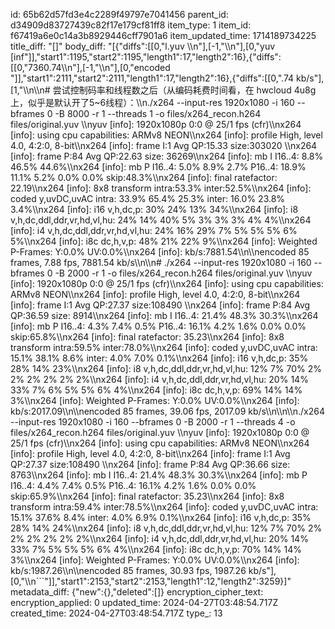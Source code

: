 id: 65b62d57fd3e4c2289f49797e7041456
parent_id: d34909d83727439c82f17e179cf81ff8
item_type: 1
item_id: f67419a6e0c14a3b8929446cff7901a6
item_updated_time: 1714189734225
title_diff: "[]"
body_diff: "[{\"diffs\":[[0,\"l.yuv  \\\n\"],[-1,\"\\\n\"],[0,\"yuv [inf\"]],\"start1\":1195,\"start2\":1195,\"length1\":17,\"length2\":16},{\"diffs\":[[0,\"7360.74\\\n\"],[-1,\"\\\n\"],[0,\"encoded \"]],\"start1\":2111,\"start2\":2111,\"length1\":17,\"length2\":16},{\"diffs\":[[0,\".74 kb/s\"],[1,\"\\\n\\\n# 尝试控制码率和线程数之后（从编码耗费时间看，在 hwcloud 4u8g 上，似乎是默认开了5~6线程）：\\\n./x264 --input-res 1920x1080 -i 160 --bframes 0 -B 8000 -r 1 --threads 1 -o files/x264_recon.h264 files/original.yuv \\\nyuv [info]: 1920x1080p 0:0 @ 25/1 fps (cfr)\\\nx264 [info]: using cpu capabilities: ARMv8 NEON\\\nx264 [info]: profile High, level 4.0, 4:2:0, 8-bit\\\nx264 [info]: frame I:1     Avg QP:15.33  size:303020                           \\\nx264 [info]: frame P:84    Avg QP:22.63  size: 36269\\\nx264 [info]: mb I  I16..4:  8.8% 46.5% 44.6%\\\nx264 [info]: mb P  I16..4:  5.0%  8.9%  2.7%  P16..4: 18.9% 11.1%  5.2%  0.0%  0.0%    skip:48.3%\\\nx264 [info]: final ratefactor: 22.19\\\nx264 [info]: 8x8 transform intra:53.3% inter:52.5%\\\nx264 [info]: coded y,uvDC,uvAC intra: 33.9% 65.4% 25.3% inter: 16.0% 23.8% 3.4%\\\nx264 [info]: i16 v,h,dc,p: 30% 24% 13% 34%\\\nx264 [info]: i8 v,h,dc,ddl,ddr,vr,hd,vl,hu: 24% 14% 40%  5%  3%  3%  3%  4%  4%\\\nx264 [info]: i4 v,h,dc,ddl,ddr,vr,hd,vl,hu: 24% 16% 29%  7%  5%  5%  5%  6%  5%\\\nx264 [info]: i8c dc,h,v,p: 48% 21% 22%  9%\\\nx264 [info]: Weighted P-Frames: Y:0.0% UV:0.0%\\\nx264 [info]: kb/s:7881.54\\\n\\\nencoded 85 frames, 7.88 fps, 7881.54 kb/s\\\n\\\n# ./x264 --input-res 1920x1080 -i 160 --bframes 0 -B 2000 -r 1 -o files/x264_recon.h264 files/original.yuv \\\nyuv [info]: 1920x1080p 0:0 @ 25/1 fps (cfr)\\\nx264 [info]: using cpu capabilities: ARMv8 NEON\\\nx264 [info]: profile High, level 4.0, 4:2:0, 8-bit\\\nx264 [info]: frame I:1     Avg QP:27.37  size:108490                           \\\nx264 [info]: frame P:84    Avg QP:36.59  size:  8914\\\nx264 [info]: mb I  I16..4: 21.4% 48.3% 30.3%\\\nx264 [info]: mb P  I16..4:  4.3%  7.4%  0.5%  P16..4: 16.1%  4.2%  1.6%  0.0%  0.0%    skip:65.8%\\\nx264 [info]: final ratefactor: 35.23\\\nx264 [info]: 8x8 transform intra:59.5% inter:78.0%\\\nx264 [info]: coded y,uvDC,uvAC intra: 15.1% 38.1% 8.6% inter: 4.0% 7.0% 0.1%\\\nx264 [info]: i16 v,h,dc,p: 35% 28% 14% 23%\\\nx264 [info]: i8 v,h,dc,ddl,ddr,vr,hd,vl,hu: 12%  7% 70%  2%  2%  2%  2%  2%  2%\\\nx264 [info]: i4 v,h,dc,ddl,ddr,vr,hd,vl,hu: 20% 14% 33%  7%  6%  5%  5%  6%  4%\\\nx264 [info]: i8c dc,h,v,p: 69% 14% 14%  3%\\\nx264 [info]: Weighted P-Frames: Y:0.0% UV:0.0%\\\nx264 [info]: kb/s:2017.09\\\n\\\nencoded 85 frames, 39.06 fps, 2017.09 kb/s\\\n\\\n\\\n./x264 --input-res 1920x1080 -i 160 --bframes 0 -B 2000 -r 1 --threads 4 -o files/x264_recon.h264 files/original.yuv \\\nyuv [info]: 1920x1080p 0:0 @ 25/1 fps (cfr)\\\nx264 [info]: using cpu capabilities: ARMv8 NEON\\\nx264 [info]: profile High, level 4.0, 4:2:0, 8-bit\\\nx264 [info]: frame I:1     Avg QP:27.37  size:108490                           \\\nx264 [info]: frame P:84    Avg QP:36.66  size:  8763\\\nx264 [info]: mb I  I16..4: 21.4% 48.3% 30.3%\\\nx264 [info]: mb P  I16..4:  4.4%  7.4%  0.5%  P16..4: 16.1%  4.2%  1.6%  0.0%  0.0%    skip:65.9%\\\nx264 [info]: final ratefactor: 35.23\\\nx264 [info]: 8x8 transform intra:59.4% inter:78.5%\\\nx264 [info]: coded y,uvDC,uvAC intra: 15.1% 37.6% 8.4% inter: 4.0% 6.9% 0.1%\\\nx264 [info]: i16 v,h,dc,p: 35% 28% 14% 24%\\\nx264 [info]: i8 v,h,dc,ddl,ddr,vr,hd,vl,hu: 12%  7% 70%  2%  2%  2%  2%  2%  2%\\\nx264 [info]: i4 v,h,dc,ddl,ddr,vr,hd,vl,hu: 20% 14% 33%  7%  5%  5%  5%  6%  4%\\\nx264 [info]: i8c dc,h,v,p: 70% 14% 14%  3%\\\nx264 [info]: Weighted P-Frames: Y:0.0% UV:0.0%\\\nx264 [info]: kb/s:1987.26\\\n\\\nencoded 85 frames, 30.93 fps, 1987.26 kb/s\"],[0,\"\\\n```\"]],\"start1\":2153,\"start2\":2153,\"length1\":12,\"length2\":3259}]"
metadata_diff: {"new":{},"deleted":[]}
encryption_cipher_text: 
encryption_applied: 0
updated_time: 2024-04-27T03:48:54.717Z
created_time: 2024-04-27T03:48:54.717Z
type_: 13